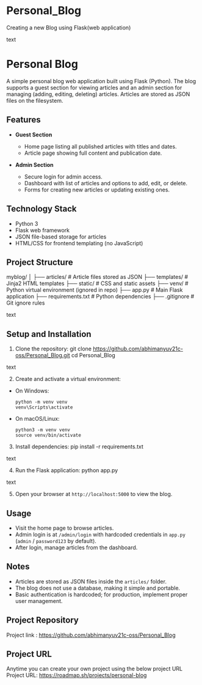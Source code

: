 # Personal_Blog
Creating a new Blog using Flask(web application)

text
# Personal Blog

A simple personal blog web application built using Flask (Python). The blog supports a guest section for viewing articles and an admin section for managing (adding, editing, deleting) articles. Articles are stored as JSON files on the filesystem.

## Features

- **Guest Section**
  - Home page listing all published articles with titles and dates.
  - Article page showing full content and publication date.

- **Admin Section**
  - Secure login for admin access.
  - Dashboard with list of articles and options to add, edit, or delete.
  - Forms for creating new articles or updating existing ones.

## Technology Stack

- Python 3
- Flask web framework
- JSON file-based storage for articles
- HTML/CSS for frontend templating (no JavaScript)

## Project Structure

myblog/
│
├── articles/ # Article files stored as JSON
├── templates/ # Jinja2 HTML templates
├── static/ # CSS and static assets
├── venv/ # Python virtual environment (ignored in repo)
├── app.py # Main Flask application
├── requirements.txt # Python dependencies
├── .gitignore # Git ignore rules

text

## Setup and Installation

1. Clone the repository:
git clone https://github.com/abhimanyuv21c-oss/Personal_Blog.git
cd Personal_Blog

text

2. Create and activate a virtual environment:
- On Windows:
  ```
  python -m venv venv
  venv\Scripts\activate
  ```
- On macOS/Linux:
  ```
  python3 -m venv venv
  source venv/bin/activate
  ```

3. Install dependencies:
pip install -r requirements.txt

text

4. Run the Flask application:
python app.py

text

5. Open your browser at `http://localhost:5000` to view the blog.

## Usage

- Visit the home page to browse articles.
- Admin login is at `/admin/login` with hardcoded credentials in `app.py` (`admin` / `password123` by default).
- After login, manage articles from the dashboard.

## Notes

- Articles are stored as JSON files inside the `articles/` folder.
- The blog does not use a database, making it simple and portable.
- Basic authentication is hardcoded; for production, implement proper user management.

## Project Repository
Project link : https://github.com/abhimanyuv21c-oss/Personal_Blog

## Project URL 
Anytime you can create your own project using the below project URL
Project URL: https://roadmap.sh/projects/personal-blog
